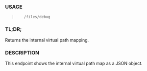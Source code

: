 <!--- This is an automatically generated file. DO NOT EDIT! --->
### USAGE ###
>        /files/debug

### TL;DR; ###
Returns the internal virtual path mapping.

### DESCRIPTION ###
This endpoint shows the internal virtual path map as a
JSON object.